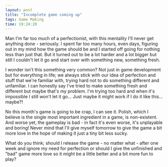 ```yaml
---
layout: post
title: "Incomplete game coming up"
tags: Game Making
time: 19:24:20
---
```

Man I'm far too much of a perfectionist, with this mentality I'll never get anything done - seriously. I spent far too many hours, even days, figuring out in my mind how the game should be and I started off going for nothing less than just that. But it turned out to be a lot harder and a lot bigger but still I couldn't let it go and start over with something new, something fresh.

I wonder isn't this something very common? Not just in game development but for everything in life; we always stick with our idea of perfection and stuff that we're familiar with, trying hard not to do something different and unfamiliar. I can honestly say I've tried to make something fresh and different but maybe that's my problem. I'm trying too hard and when it's impossible I still won't let it go... Just maybe it might work if I do it like this... maybe?!

No this month's game is going to be crap, I can see it. Polish, which I believe is the single most important ingredient in a game, is non-existent. And worse yet, the gameplay is bad - in fact it's even worse, it's unplayable and boring! Never mind that I'll give myself tomorrow to give the game a bit more love in the hope of making it just a tiny bit less sucky.

What do you think; should I release the game - no matter what - after one week and ignore my need for perfection or should I give the unfinished and "bad" game more love so it might be a little better and a bit more fun to play?

